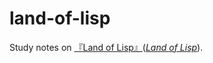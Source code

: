 land-of-lisp
============

Study notes on [『Land of Lisp』](https://www.oreilly.co.jp/books/9784873115870/)([*Land of Lisp*](http://shop.oreilly.com/product/9781593272814.do)).
